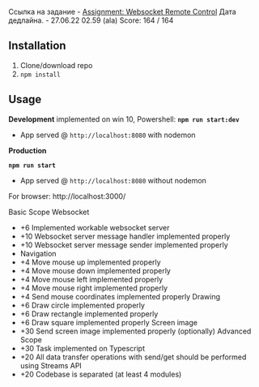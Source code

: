 Ссылка на задание - [Assignment: Websocket Remote Control](https://github.com/AlreadyBored/nodejs-assignments/blob/main/assignments/remote-control/assignment.md)
Дата дедлайна. - 27.06.22 02.59 (ala)
Score: 164 / 164

## Installation

1. Clone/download repo
2. `npm install`

## Usage

**Development**
implemented on win 10, Powershell:
**`npm run start:dev`**

- App served @ `http://localhost:8080` with nodemon

**Production**

**`npm run start`**

- App served @ `http://localhost:8080` without nodemon

For browser: http://localhost:3000/

Basic Scope
Websocket

- +6 Implemented workable websocket server
- +10 Websocket server message handler implemented properly
- +10 Websocket server message sender implemented properly
- Navigation
- +4 Move mouse up implemented properly
- +4 Move mouse down implemented properly
- +4 Move mouse left implemented properly
- +4 Move mouse right implemented properly
- +4 Send mouse coordinates implemented properly
  Drawing
- +6 Draw circle implemented properly
- +6 Draw rectangle implemented properly
- +6 Draw square implemented properly
  Screen image
- +30 Send screen image implemented properly (optionally)
  Advanced Scope
- +30 Task implemented on Typescript
- +20 All data transfer operations with send/get should be performed using Streams API
- +20 Codebase is separated (at least 4 modules)
